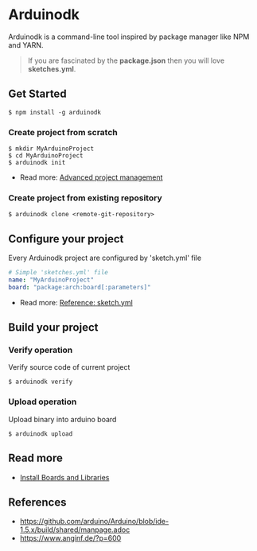 # Arduinodk

Arduinodk is a command-line tool inspired by package manager like NPM and YARN.

> If you are fascinated by the **package.json** then you will love **sketches.yml**.

## Get Started
```
$ npm install -g arduinodk
```

### Create project from scratch
```
$ mkdir MyArduinoProject
$ cd MyArduinoProject
$ arduinodk init
```
- Read more: [Advanced project management](https://github.com/fulminati/arduinodk/wiki/Advanced-project-management)

### Create project from existing repository
```
$ arduinodk clone <remote-git-repository>
```

## Configure your project
Every Arduinodk project are configured by 'sketch.yml' file
```yml
# Simple 'sketches.yml' file
name: "MyArduinoProject"
board: "package:arch:board[:parameters]"
```
- Read more: [Reference: sketch.yml](https://github.com/fulminati/arduinodk/wiki/Reference:-sketch.yml)

## Build your project

### Verify operation
Verify source code of current project
```
$ arduinodk verify
```

### Upload operation
Upload binary into arduino board
```
$ arduinodk upload
```

## Read more

 - [Install Boards and Libraries](https://github.com/fulminati/arduinodk/wiki/Install-boards-and-libraries)

## References
 - https://github.com/arduino/Arduino/blob/ide-1.5.x/build/shared/manpage.adoc
 - https://www.anginf.de/?p=600
 
 

